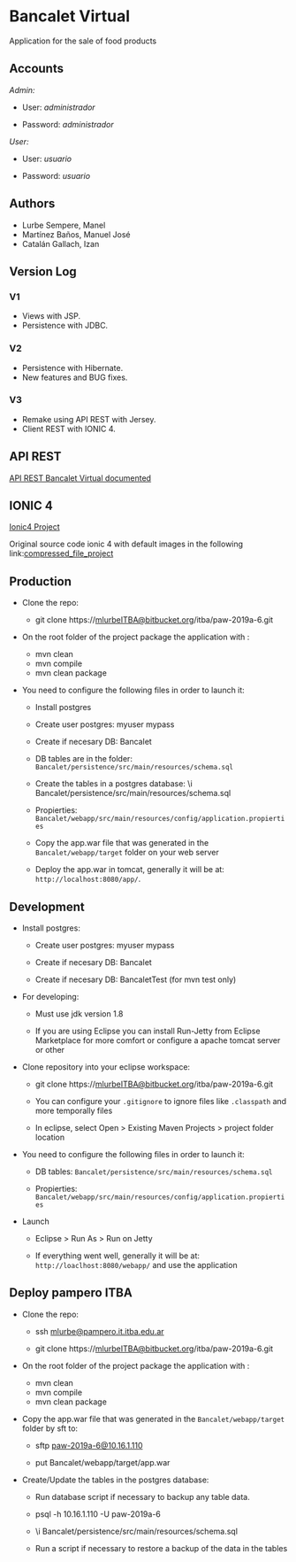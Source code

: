 # **Bancalet Virtual**

Application for the sale of food products

## **Accounts**

_Admin:_

* User: _administrador_

* Password: _administrador_

_User:_

* User: _usuario_

* Password: _usuario_

## **Authors**

* Lurbe Sempere, Manel
* Martínez Baños, Manuel José
* Catalán Gallach, Izan

## **Version Log**

### **V1**

* Views with JSP.
* Persistence with JDBC.

### **V2**

* Persistence with Hibernate.
* New features and BUG fixes.

### **V3**

* Remake using API REST with Jersey.
* Client REST with IONIC 4.

## **API REST**

[API REST Bancalet Virtual documented](https://github.com/mlurbe97/BANCALET-REST-API/blob/master/README.md)

## **IONIC 4**
[Ionic4 Project](https://github.com/manujose94/ITBA/tree/master/3.%20API%20REST%20con%20Jersey/paw-2019a-6/Bancalet/webapp/restclient)

Original source code ionic 4 with default images in the following link:[compressed_file_project](https://github.com/manujose94/ITBA/blob/master/3.%20API%20REST%20con%20Jersey/paw-2019a-6/Bancalet/webapp/restclient/compressed_file_project.7z)

## **Production**

* Clone the repo:

	- git clone https://mlurbeITBA@bitbucket.org/itba/paw-2019a-6.git

* On the root folder of the project package the application with :

	- mvn clean
	- mvn compile
	- mvn clean package

* You need to configure the following files in order to launch it:

	- Install postgres

	- Create user postgres: myuser mypass

	- Create if necesary DB: Bancalet

	- DB tables are in the folder: `Bancalet/persistence/src/main/resources/schema.sql`

	- Create the tables in a postgres database: \i Bancalet/persistence/src/main/resources/schema.sql

	- Propierties: `Bancalet/webapp/src/main/resources/config/application.propierties`

	- Copy the app.war file that was generated in the `Bancalet/webapp/target` folder on your web server

	- Deploy the app.war in tomcat, generally it will be at: `http://localhost:8080/app/`.


## **Development**

* Install postgres:

	- Create user postgres: myuser mypass

	- Create if necesary DB: Bancalet

	- Create if necesary DB: BancaletTest (for mvn test only)

* For developing:

	- Must use jdk version 1.8

	- If you are using Eclipse you can install Run-Jetty from Eclipse Marketplace for more comfort or configure a apache tomcat server or other

* Clone repository into your eclipse workspace:

 	- git clone https://mlurbeITBA@bitbucket.org/itba/paw-2019a-6.git

	- You can configure your `.gitignore` to ignore files like `.classpath` and more temporally files

	- In eclipse, select Open > Existing Maven Projects > project folder location

* You need to configure the following files in order to launch it:

	- DB tables: `Bancalet/persistence/src/main/resources/schema.sql`

	- Propierties: `Bancalet/webapp/src/main/resources/config/application.propierties`

* Launch

	- Eclipse > Run As > Run on Jetty

	- If everything went well, generally it will be at:  `http://loaclhost:8080/webapp/` and use the application

## **Deploy pampero ITBA**

* Clone the repo:

	- ssh mlurbe@pampero.it.itba.edu.ar

	- git clone https://mlurbeITBA@bitbucket.org/itba/paw-2019a-6.git

* On the root folder of the project package the application with :

	- mvn clean
	- mvn compile
	- mvn clean package

* Copy the app.war file that was generated in the `Bancalet/webapp/target` folder by sft to:

	- sftp paw-2019a-6@10.16.1.110

	- put Bancalet/webapp/target/app.war

* Create/Update the tables in the postgres database:

	- Run database script if necessary to backup any table data.

	- psql -h 10.16.1.110 -U paw-2019a-6

	- \i Bancalet/persistence/src/main/resources/schema.sql

	- Run a script if necessary to restore a backup of the data in the tables
